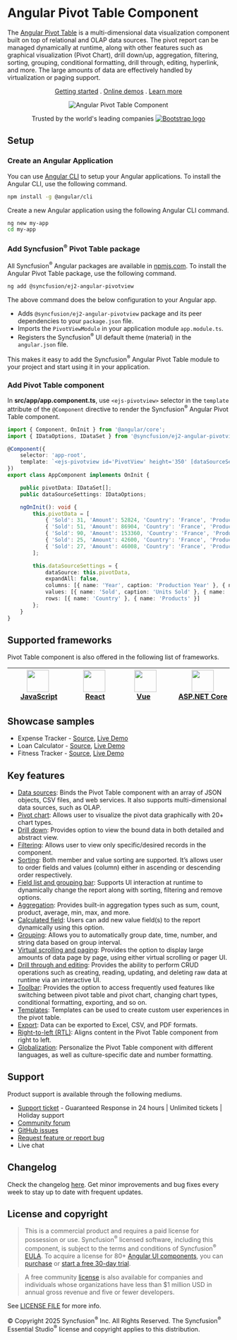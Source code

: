 # Angular Pivot Table Component

The [Angular Pivot Table](https://www.syncfusion.com/angular-components/angular-pivot-table?utm_source=npm&utm_medium=listing&utm_campaign=angular-pivot-table-npm) is a multi-dimensional data visualization component built on top of relational and OLAP data sources. The pivot report can be managed dynamically at runtime, along with other features such as graphical visualization (Pivot Chart), drill down/up, aggregation, filtering, sorting, grouping, conditional formatting, drill through, editing, hyperlink, and more. The large amounts of data are effectively handled by virtualization or paging support.

<p align="center">
    <a href="https://ej2.syncfusion.com/angular/documentation/pivotview/getting-started/?utm_source=npm&utm_medium=listing&utm_campaign=angular-pivot-table-npm">Getting started</a> . 
    <a href="https://ej2.syncfusion.com/angular/demos/?utm_source=npm&utm_medium=listing&utm_campaign=angular-pivot-table-npm#/bootstrap5/pivot-table/default">Online demos</a> . 
    <a href="https://www.syncfusion.com/angular-components/angular-pivot-table?utm_source=npm&utm_medium=listing&utm_campaign=angular-pivot-table-npm">Learn more</a>
</p>

<p align="center">
    <img src="https://raw.githubusercontent.com/SyncfusionExamples/nuget-img/master/angular/angular-pivot-table.png" alt="Angular Pivot Table Component" />
</p>

<p align="center">
Trusted by the world's leading companies
  <a href="https://www.syncfusion.com">
    <img src="https://raw.githubusercontent.com/SyncfusionExamples/nuget-img/master/syncfusion/syncfusion-trusted-companies.webp" alt="Bootstrap logo">
  </a>
</p>

## Setup

### Create an Angular Application

You can use [Angular CLI](https://github.com/angular/angular-cli) to setup your Angular applications. To install the Angular CLI, use the following command.

```bash
npm install -g @angular/cli
```

Create a new Angular application using the following Angular CLI command.

```bash
ng new my-app
cd my-app
```

### Add Syncfusion<sup>®</sup> Pivot Table package

All Syncfusion<sup>®</sup> Angular packages are available in [npmjs.com](https://www.npmjs.com/~syncfusionorg). To install the Angular Pivot Table package, use the following command.

```bash
ng add @syncfusion/ej2-angular-pivotview
```

The above command does the below configuration to your Angular app.
 
 * Adds `@syncfusion/ej2-angular-pivotview` package and its peer dependencies to your `package.json` file.
 * Imports the `PivotViewModule` in your application module `app.module.ts`.
 * Registers the Syncfusion<sup>®</sup> UI default theme (material) in the `angular.json` file.

This makes it easy to add the Syncfusion<sup>®</sup> Angular Pivot Table module to your project and start using it in your application.

### Add Pivot Table component

In **src/app/app.component.ts**, use `<ejs-pivotview>` selector in the `template` attribute of the `@Component` directive to render the Syncfusion<sup>®</sup> Angular Pivot Table component.

```typescript
import { Component, OnInit } from '@angular/core';
import { IDataOptions, IDataSet } from '@syncfusion/ej2-angular-pivotview';

@Component({
    selector: 'app-root',
    template: `<ejs-pivotview id='PivotView' height='350' [dataSourceSettings]=dataSourceSettings></ejs-pivotview>`
})
export class AppComponent implements OnInit {

    public pivotData: IDataSet[];
    public dataSourceSettings: IDataOptions;

    ngOnInit(): void {
        this.pivotData = [
            { 'Sold': 31, 'Amount': 52824, 'Country': 'France', 'Products': 'Mountain Bikes', 'Year': 'FY 2015', 'Quarter': 'Q1' },
            { 'Sold': 51, 'Amount': 86904, 'Country': 'France', 'Products': 'Mountain Bikes', 'Year': 'FY 2015', 'Quarter': 'Q2' },
            { 'Sold': 90, 'Amount': 153360, 'Country': 'France', 'Products': 'Mountain Bikes', 'Year': 'FY 2015', 'Quarter': 'Q3' },
            { 'Sold': 25, 'Amount': 42600, 'Country': 'France', 'Products': 'Mountain Bikes', 'Year': 'FY 2015', 'Quarter': 'Q4' },
            { 'Sold': 27, 'Amount': 46008, 'Country': 'France', 'Products': 'Mountain Bikes', 'Year': 'FY 2016', 'Quarter': 'Q1' }
        ];

        this.dataSourceSettings = {
            dataSource: this.pivotData,
            expandAll: false,
            columns: [{ name: 'Year', caption: 'Production Year' }, { name: 'Quarter' }],
            values: [{ name: 'Sold', caption: 'Units Sold' }, { name: 'Amount', caption: 'Sold Amount' }],
            rows: [{ name: 'Country' }, { name: 'Products' }]
        };
    }
}
```

## Supported frameworks

Pivot Table component is also offered in the following list of frameworks.

| [<img src="https://ej2.syncfusion.com/github/images/js.svg" height="50" />](https://www.syncfusion.com/javascript-ui-controls?utm_medium=listing&utm_source=github)<br/>&nbsp;&nbsp;&nbsp;&nbsp;&nbsp;[JavaScript](https://www.syncfusion.com/javascript-ui-controls?utm_medium=listing&utm_source=github)&nbsp;&nbsp;&nbsp;&nbsp; | [<img src="https://ej2.syncfusion.com/github/images/react.svg"  height="50" />](https://www.syncfusion.com/react-ui-components?utm_medium=listing&utm_source=github)<br/>&nbsp;&nbsp;&nbsp;&nbsp;&nbsp;&nbsp;&nbsp;[React](https://www.syncfusion.com/react-ui-components?utm_medium=listing&utm_source=github)&nbsp;&nbsp;&nbsp;&nbsp;&nbsp;&nbsp; | [<img src="https://ej2.syncfusion.com/github/images/vue.svg" height="50" />](https://www.syncfusion.com/vue-ui-components?utm_medium=listing&utm_source=github)<br/>&nbsp;&nbsp;&nbsp;&nbsp;&nbsp;&nbsp;&nbsp;[Vue](https://www.syncfusion.com/vue-ui-components?utm_medium=listing&utm_source=github)&nbsp;&nbsp;&nbsp;&nbsp;&nbsp;&nbsp;&nbsp;&nbsp;&nbsp; | [<img src="https://ej2.syncfusion.com/github/images/netcore.svg" height="50" />](https://www.syncfusion.com/aspnet-core-ui-controls?utm_medium=listing&utm_source=github)<br/>&nbsp;&nbsp;[ASP.NET&nbsp;Core](https://www.syncfusion.com/aspnet-core-ui-controls?utm_medium=listing&utm_source=github)&nbsp;&nbsp; | [<img src="https://ej2.syncfusion.com/github/images/netmvc.svg" height="50" />](https://www.syncfusion.com/aspnet-mvc-ui-controls?utm_medium=listing&utm_source=github)<br/>&nbsp;&nbsp;[ASP.NET&nbsp;MVC](https://www.syncfusion.com/aspnet-mvc-ui-controls?utm_medium=listing&utm_source=github)&nbsp;&nbsp; | 
| :-----: | :-----: | :-----: | :-----: | :-----: |

## Showcase samples

* Expense Tracker - [Source](https://github.com/syncfusion/ej2-showcase-angular-expensetracker?utm_source=npm&utm_medium=listing&utm_campaign=angular-pivot-table-npm), [Live Demo](https://ej2.syncfusion.com/showcase/angular/expensetracker/#/dashboard?utm_source=npm&utm_medium=listing&utm_campaign=angular-pivot-table-npm)
* Loan Calculator - [Source](https://github.com/syncfusion/ej2-sample-ng-loancalculator?utm_source=npm&utm_medium=listing&utm_campaign=angular-pivot-table-npm), [Live Demo](https://ej2.syncfusion.com/showcase/angular/loancalculator/?utm_source=npm&utm_medium=listing&utm_campaign=angular-pivot-table-npm)
* Fitness Tracker - [Source](https://github.com/SyncfusionExamples/showcase-angular-health-tracker-dashboard-demo), [Live Demo](https://ej2.syncfusion.com/showcase/angular/fitness-tracker-app/)

## Key features

* [Data sources](https://ej2.syncfusion.com/angular/demos/?utm_source=npm&utm_medium=listing&utm_campaign=angular-pivot-table-npm#/material/pivot-table/local): Binds the Pivot Table component with an array of JSON objects, CSV files, and web services. It also supports multi-dimensional data sources, such as OLAP.
* [Pivot chart](https://ej2.syncfusion.com/angular/demos/?utm_source=npm&utm_medium=listing&utm_campaign=angular-pivot-table-npm#/material/pivot-table/pivot-chart): Allows user to visualize the pivot data graphically with 20+ chart types.
* [Drill down](https://ej2.syncfusion.com/angular/demos/?utm_source=npm&utm_medium=listing&utm_campaign=angular-pivot-table-npm#/material/pivot-table/Drill-Down): Provides option to view the bound data in both detailed and abstract view.
* [Filtering](https://ej2.syncfusion.com/angular/demos/?utm_source=npm&utm_medium=listing&utm_campaign=angular-pivot-table-npm#/material/pivot-table/filtering): Allows user to view only specific/desired records in the component.
* [Sorting](https://ej2.syncfusion.com/angular/demos/?utm_source=npm&utm_medium=listing&utm_campaign=angular-pivot-table-npm#/material/pivot-table/sorting): Both member and value sorting are supported. It’s allows user to order fields and values (column) either in ascending or descending order respectively.
* [Field list and grouping bar](https://ej2.syncfusion.com/angular/demos/?utm_source=npm&utm_medium=listing&utm_campaign=angular-pivot-table-npm#/material/pivot-table/grouping-bar): Supports UI interaction at runtime to dynamically change the report along with sorting, filtering and remove options.
* [Aggregation](https://ej2.syncfusion.com/angular/demos/?utm_source=npm&utm_medium=listing&utm_campaign=angular-pivot-table-npm#/material/pivot-table/aggregation): Provides built-in aggregation types such as sum, count, product, average, min, max, and more.
* [Calculated field](https://ej2.syncfusion.com/angular/demos/?utm_source=npm&utm_medium=listing&utm_campaign=angular-pivot-table-npm#/material/pivot-table/calculated-field): Users can add new value field(s) to the report dynamically using this option.
* [Grouping](https://ej2.syncfusion.com/angular/demos/?utm_source=npm&utm_medium=listing&utm_campaign=angular-pivot-table-npm#/material/pivot-table/grouping): Allows you to automatically group date, time, number, and string data based on group interval.
* [Virtual scrolling and paging](https://ej2.syncfusion.com/angular/demos/?utm_source=npm&utm_medium=listing&utm_campaign=angular-pivot-table-npm#/material/pivot-table/paging): Provides the option to display large amounts of data page by page, using either virtual scrolling or pager UI.
* [Drill through and editing](https://ej2.syncfusion.com/angular/demos/?utm_source=npm&utm_medium=listing&utm_campaign=angular-pivot-table-npm#/material/pivot-table/editing): Provides the ability to perform CRUD operations such as creating, reading, updating, and deleting raw data at runtime via an interactive UI.
* [Toolbar](https://ej2.syncfusion.com/angular/demos/?utm_source=npm&utm_medium=listing&utm_campaign=angular-pivot-table-npm#/material/pivot-table/toolbar): Provides the option to access frequently used features like switching between pivot table and pivot chart, changing chart types, conditional formatting, exporting, and so on.
* [Templates](https://ej2.syncfusion.com/angular/demos/?utm_source=npm&utm_medium=listing&utm_campaign=angular-pivot-table-npm#/material/pivot-table/cell-template): Templates can be used to create custom user experiences in the pivot table.
* [Export](https://ej2.syncfusion.com/angular/demos/?utm_source=npm&utm_medium=listing&utm_campaign=angular-pivot-table-npm#/material/pivot-table/exporting): Data can be exported to Excel, CSV, and PDF formats.
* [Right-to-left (RTL)](https://ej2.syncfusion.com/angular/documentation/pivotview/globalization-and-localization/?utm_source=npm&utm_medium=listing&utm_campaign=angular-pivot-table-npm#right-to-left-rtl): Aligns content in the Pivot Table component from right to left.
* [Globalization](https://ej2.syncfusion.com/angular/documentation/pivotview/globalization-and-localization/?utm_source=npm&utm_medium=listing&utm_campaign=angular-pivot-table-npm#globalization): Personalize the Pivot Table component with different languages, as well as culture-specific date and number formatting.

## Support

Product support is available through the following mediums.

* [Support ticket](https://support.syncfusion.com/support/tickets/create) - Guaranteed Response in 24 hours | Unlimited tickets | Holiday support
* [Community forum](https://www.syncfusion.com/forums/angular-js2?utm_source=npm&utm_medium=listing&utm_campaign=angular-pivot-table-npm)
* [GitHub issues](https://github.com/syncfusion/ej2-angular-ui-components/issues/new)
* [Request feature or report bug](https://www.syncfusion.com/feedback/angular?utm_source=npm&utm_medium=listing&utm_campaign=angular-pivot-table-npm)
* Live chat

## Changelog

Check the changelog [here](https://github.com/syncfusion/ej2-angular-ui-components/blob/master/components/pivotview/CHANGELOG.md?utm_source=npm&utm_medium=listing&utm_campaign=angular-pivot-table-npm). Get minor improvements and bug fixes every week to stay up to date with frequent updates.

## License and copyright

> This is a commercial product and requires a paid license for possession or use. Syncfusion<sup>®</sup> licensed software, including this component, is subject to the terms and conditions of Syncfusion<sup>®</sup> [EULA](https://www.syncfusion.com/eula/es/). To acquire a license for 80+ [Angular UI components](https://www.syncfusion.com/angular-components), you can [purchase](https://www.syncfusion.com/sales/products) or [start a free 30-day trial](https://www.syncfusion.com/account/manage-trials/start-trials).

> A free community [license](https://www.syncfusion.com/products/communitylicense) is also available for companies and individuals whose organizations have less than $1 million USD in annual gross revenue and five or fewer developers.

See [LICENSE FILE](https://github.com/syncfusion/ej2-angular-ui-components/blob/master/license?utm_source=npm&utm_medium=listing&utm_campaign=angular-pivot-table-npm) for more info.

© Copyright 2025 Syncfusion<sup>®</sup> Inc. All Rights Reserved. The Syncfusion<sup>®</sup> Essential Studio<sup>®</sup> license and copyright applies to this distribution.